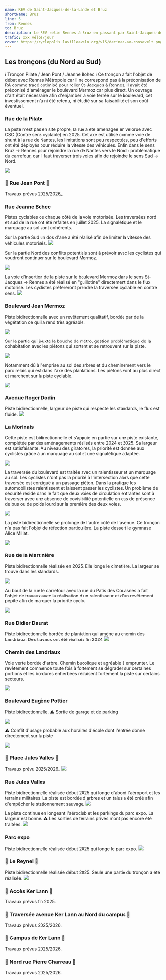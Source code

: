 ```yaml
---
name: REV de Saint-Jacques-de-la-Lande et Bruz
shortName: Bruz
line: 5
from: Rennes
to: Bruz
description: Le REV relie Rennes à Bruz en passant par Saint-Jacques-de-la-Lande
trafic: xxx vélos/jour
cover: https://cyclopolis.lavilleavelo.org/vl5/decines-av-roosevelt.png
---
```


## Les tronçons (du Nord au Sud)

ℹ️️ Tronçon Pilate / Jean Pont / Jeanne Bohec ℹ️️
Ce tronçon a fait l'objet de débat avec Rennes Métropole car il ne correspond pas à la préconisation de RA comme tracé optimisé pour relier St-Jacques à Rennes. Il avait été préconisé d'aménager le boulevard Mermoz car plus direct. Un ouvrage d'art était nécessaire afin d'enjamber la voie ferrée sur le boulevard, cet investissement n'a ni été retenu, ni étudié sur sa faisabilité et son coût éventuel.

### Rue de la Pilate

La piste n'est pas en site propre, la rue a été aménagée en vélorue avec CSC (Contre sens cyclable) en 2025. Cet axe est utilisé comme voie de shunt à la rue de Nantes, les limitations sont peu respectées, peu d'efforts ont été déployés pour réduire la vitesse des véhicules. Enfin dans le sens Bruz -> Rennes pour rejoindre la rue de Nantes vers le Nord : problématique du carrefour, car il faut traverser trois voies afin de rejoindre le sens Sud -> Nord.

![](/images/ligne-5/REV-Rennes-ligne-5-1-pilate.jpg)

### 🚧 Rue Jean Pont 🚧

Travaux prévus 2025/2026_

### Rue Jeanne Bohec

Pistes cyclables de chaque côté de la voie motorisée. Les traversées nord et sud de la rue ont été refaites en juillet 2025. La signalétique et le marquage au sol sont cohérents.

Sur la partie Sud un dos d'ane a été réalisé afin de limiter la vitesse des véhicules motorisés.
![](/images/ligne-5/REV-Rennes-ligne-5-3-jeanne-bohec-1.jpg)

Sur la partie Nord des conflits potentiels sont à prévoir avec les cyclistes qui voudront continuer sur le boulevard Mermoz.

![](/images/ligne-5/REV-Rennes-ligne-5-3-jeanne-bohec-2.jpg)

La voie d'insertion de la piste sur le boulevard Mermoz dans le sens St-Jacques -> Rennes a été réalisé en "guillotine" directement dans le flux motorisé. Les cyclistes préfereront prendre la traversée cyclable en contre sens.
![](/images/ligne-5/REV-Rennes-ligne-5-3-jeanne-bohec-3.jpg)

### Boulevard Jean Mermoz

Piste bidirectionnelle avec un revêtement qualitatif, bordée par de la végétation ce qui la rend très agréable.

![](/images/ligne-5/REV-Rennes-ligne-5-4-mermoz-1.jpg)

Sur la partie qui jouxte la bouche de métro, gestion problématique de la cohabitation avec les piétons qui sortent et se retrouvent sur la piste.

![](/images/ligne-5/REV-Rennes-ligne-5-4-mermoz-2.jpg)

Notamment dû à l'emprise au sol des arbres et du cheminement vers le parc relais qui est dans l'axe des plantations. Les piétons vont au plus direct et marchent sur la piste cyclable.

![](/images/ligne-5/REV-Rennes-ligne-5-4-mermoz-3.jpg)

### Avenue Roger Dodin

Piste bidirectionnelle, largeur de piste qui respecte les standards, le flux est fluide.
![](/images/ligne-5/REV-Rennes-ligne-5-5-dodin.jpg)

### La Morinais

Cette piste est bidirectionnelle et s’appuie en partie sur une piste existante, complétée par des aménagements réalisés entre 2024 et 2025. Sa largeur est satisfaisante. Au niveau des giratoires, la priorité est donnée aux cyclistes grâce à un marquage au sol et une signalétique adaptée.

![](/images/ligne-5/REV-Rennes-ligne-5-6-morinais-1.jpg)

La traversée du boulevard est traitée avec un ralentisseur et un marquage au sol. Les cyclistes n'ont pas la priorité à l'intersection alors que cette traversée est contiguë à un passage piéton. Dans la pratique les automobilistes ralentissent et laissent passer les cyclistes. Un problème de sécurité réside dans le fait que deux voies de circulation entrantes sont à traverser avec une absence de covisibilité potentielle en cas de présence de bus ou de poids lourd sur la première des deux voies. 

![](/images/ligne-5/REV-Rennes-ligne-5-6-morinais-2.jpg)

La piste bidirectionnelle se prolonge de l'autre côté de l'avenue. Ce tronçon n'a pas fait l'objet de réfection particulière. La piste dessert le gymnase Alice Millat.

![](/images/ligne-5/REV-Rennes-ligne-5-6-morinais-3.jpg)

### Rue de la Martinière

Piste bidirectionnelle réalisée en 2025. Elle longe le cimetière. La largeur se trouve dans les standards.

![](/images/ligne-5/REV-Rennes-ligne-5-7-martiniere-1.jpg)

Au bout de la rue le carrefour avec la rue du Patis des Couasnes a fait l'objet de travaux avec la réalisation d'un ralentisseur et d'un revêtement pépite afin de marquer la priorité cyclo.

![](/images/ligne-5/REV-Rennes-ligne-5-7-martiniere-2.jpg)

### Rue Didier Daurat

Piste bidirectionnelle bordée de plantation qui amène au chemin des Landriaux. Des travaux ont été réalisés fin 2024
![](/images/ligne-5/REV-Rennes-ligne-5-8-daurat.jpg)

### Chemin des Landriaux

Voie verte bordée d'arbre. Chemin bucolique et agréable à emprunter. Le revêtement commence toute fois à fortement se dégrader sur certaines portions et les bordures enherbées réduisent fortement la piste sur certains secteurs.

![](/images/ligne-5/REV-Rennes-ligne-5-9-landriaux.jpg)

### Boulevard Eugène Pottier

Piste bidirectionnelle. ⚠️ Sortie de garage et de parking

![](/images/ligne-5/REV-Rennes-ligne-5-10-pottier-1.jpg)

⚠️ Conflit d'usage probable aux horaires d'école dont l'entrée donne directement sur la piste

![](/images/ligne-5/REV-Rennes-ligne-5-10-pottier-2.jpg)

### 🚧 Place Jules Valles 🚧

Travaux prévu 2025/2026_
![](/images/ligne-5/REV-Rennes-ligne-5-11-place-valles.jpg)

### Rue Jules Valles

Piste bidirectionnelle réalisée début 2025 qui longe d'abord l'aéroport et les terrains militaires. La piste est bordée d'arbres et un talus a été créé afin d'empêcher le stationnement sauvage.
![](/images/ligne-5/REV-Rennes-ligne-5-12-valles-1.jpg)

La piste continue en longeant l'aéroclub et les parkings du parc expo. La largeur est bonne.
⚠️ Les sorties de terrains privés n'ont pas encore été traitées.
![](/images/ligne-5/REV-Rennes-ligne-5-12-valles-2.jpg)

### Parc expo

Piste bidirectionnelle réalisée début 2025 qui longe le parc expo.
![](/images/ligne-5/REV-Rennes-ligne-5-13-parc-expo.jpg)

### 🚧 Le Reynel 🚧

Piste bidirectionnelle réalisée début 2025. Seule une partie du tronçon a été réalisée.
![](/images/ligne-5/REV-Rennes-ligne-5-14-reynel.jpg)

### 🚧 Accès Ker Lann 🚧

Travaux prévus fin 2025.

### 🚧 Traversée avenue Ker Lann au Nord du campus 🚧

Travaux prévus 2025/2026.

### 🚧 Campus de Ker Lann 🚧

Travaux prévus 2025/2026.

### 🚧 Nord rue Pierre Charreau 🚧

Travaux prévus 2025/2026.
